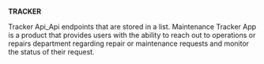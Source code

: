 **TRACKER**

Tracker Api_Api endpoints that are stored in a list.
Maintenance Tracker App is a product that provides users with the ability to reach out to operations or repairs department regarding repair or maintenance requests and monitor the status of their request.
